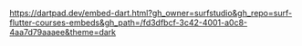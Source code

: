https://dartpad.dev/embed-dart.html?gh_owner=surfstudio&gh_repo=surf-flutter-courses-embeds&gh_path=/fd3dfbcf-3c42-4001-a0c8-4aa7d79aaaee&theme=dark